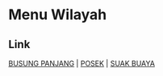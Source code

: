 # Menu Wilayah

## Link

[BUSUNG PANJANG](https://github.com/gigit-pemilu/pemilu-2024-21-kepulauan-riau/tree/main/pileg-dpr/hitung-suara/sub/21-kepulauan-riau/sub/04-lingga/sub/10-kepulauan-posek/sub/2001-busung-panjang)
 | 
[POSEK](https://github.com/gigit-pemilu/pemilu-2024-21-kepulauan-riau/tree/main/pileg-dpr/hitung-suara/sub/21-kepulauan-riau/sub/04-lingga/sub/10-kepulauan-posek/sub/2002-posek)
 | 
[SUAK BUAYA](https://github.com/gigit-pemilu/pemilu-2024-21-kepulauan-riau/tree/main/pileg-dpr/hitung-suara/sub/21-kepulauan-riau/sub/04-lingga/sub/10-kepulauan-posek/sub/2003-suak-buaya)

